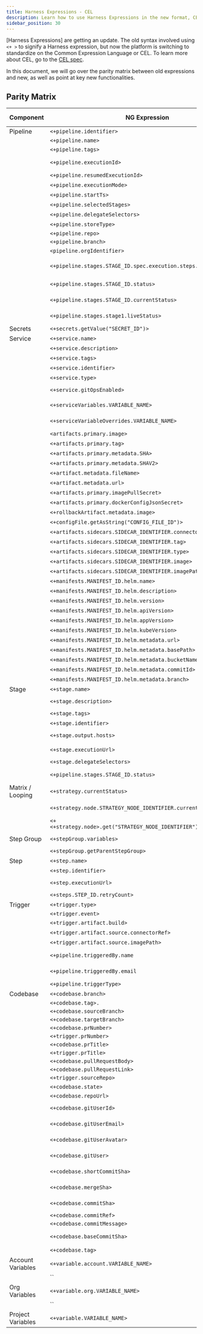 ```yaml
---
title: Harness Expressions - CEL
description: Learn how to use Harness Expressions in the new format, CEL.
sidebar_position: 30
---
```


[Harness Expressions] are getting an update. The old syntax involved using `<+ >` to signify a Harness expression, but now the platform is switching to standardize on the Common Expression Language or CEL. To learn more about CEL, go to the [CEL spec](https://github.com/google/cel-spec).

In this document, we will go over the parity matrix between old expressions and new, as well as point at key new functionalities. 

## Parity Matrix

| Component         | NG Expression                                                         | Github Actions Expression                  | Unified Pipeline Expression                                             |
| ----------------- | --------------------------------------------------------------------- | ------------------------------------------ | ----------------------------------------------------------------------- |
| Pipeline          | `<+pipeline.identifier>`                                            | `jobs.<job_id>`                              | `$ {{ [pipeline.i](http://pipeline.id/)d }} `                         |
|                   | `<+pipeline.name>`                                                  | `github.workflow`                            | `$ {{ [pipeline.nam](http://pipeline.name/)e }}`                      |
|                   | `<+pipeline.tags>`                                                  | NA                                         | `$ {{ pipeline.tags }}`                                                |
|                   | `<+pipeline.executionId>`                                           | `github.run_number` \| `github.run_id`         | `$ {{ pipeline.execution_id }}`                                       |
|                   | `<+pipeline.resumedExecutionId>`                                    | NA                                         | `$ {{ pipeline.resume_execution_id }}`                                 |
|                   | `<+pipeline.executionMode>`                                         | NA                                         | `$ {{ pipeline.execution_mode }}`                                      |
|                   | `<+pipeline.startTs>`                                               | NA                                         | `$ {{ pipeline.start_time }} `                                         |
|                   | `<+pipeline.selectedStages>`                                        | NA                                         | `$ {{ pipeline.selected_stages }}`                                     |
|                   | `<+pipeline.delegateSelectors>`                                     | NA                                         | `$ {{ pipeline.delegate_selectors }} `                                 |
|                   | `<+pipeline.storeType>`                                             | NA                                         | `$ {{ pipeline.store_type }} `                                         |
|                   | `<+pipeline.repo>`                                                  | `github.workflow_ref`                        | `$ {{ pipeline.repo }}`                                               |
|                   | `<+pipeline.branch>`                                                | `github.base_ref`                            | `$ {{ pipeline.branch }}`                                             |
|                   | `<pipeline.orgIdentifier>`                                          | NA                                         | `$ {{ pipeline.org_id }}`                                              |
|                   | `<+pipeline.stages.STAGE_ID.spec.execution.steps.STEP_ID.status>`   | `github.action_status` \| `job.status`         | `$ {{ pipeline.stages.stage_id.execution.step.status }}`              |
|                   | `<+pipeline.stages.STAGE_ID.status>`                                | `github.action_status` \| `job.status`         | ``                                                                    |
|                   | `<+pipeline.stages.STAGE_ID.currentStatus>`                         | `github.action_status` \| `job.status`         | ``                                                                    |
|                   | `<+pipeline.stages.stage1.liveStatus>`                              | `github.action_status` \| `job.status`         | ``                                                                    |
| Secrets           | `<+secrets.getValue("SECRET_ID")>`                                  | `secrets.<secret_name>`                      | `$ {{ secret.getValue(secret.id) }}`                                  |
| Service           | `<+service.name>`                                                   | NA                                         | `$ {{ service.name }}`                                                 |
|                   | `<+service.description>`                                            | NA                                         | `$ {{ service.description }}`                                          |
|                   | `<+service.tags>`                                                   | NA                                         | `$ {{ service.tags }}`                                                 |
|                   | `<+service.identifier>`                                             | NA                                         | `$ {{ service.id }}`                                                   |
|                   | `<+service.type>`                                                   | NA                                         | `$ {{ service.type }}`                                                 |
|                   | `<+service.gitOpsEnabled>`                                          | NA                                         | `Deprecate - This is for UI to help users configure a GitOps Service.` |
|                   | `<+serviceVariables.VARIABLE_NAME>`                                 | `${{ vars.USE_VARIABLES }}` \| `github.env`    | `$ {{ service.variables.<var_name> }}`                             |
|                   | `<+serviceVariableOverrides.VARIABLE_NAME>`                         | `${{ vars.USE_VARIABLES }}` \| `github.env`    | `$ {{ service.variables_override.<var_name> }}`                    |
|                   | `<artifacts.primary.image>`                                         | NA                                         | `$ {{ artifacts.image }}`                                              |
|                   | `<+artifacts.primary.tag>`                                          | NA                                         | `$ {{ artifacts.tag }}`                                                |
|                   | `<+artifacts.primary.metadata.SHA>`                                 | NA                                         | `$ {{ artifacts.SHA }}`                                                |
|                   | `<+artifacts.primary.metadata.SHAV2>`                               | NA                                         | `$ {{ artifacts.SHAV2 }}`                                              |
|                   | `<+artifact.metadata.fileName>`                                     | NA                                         | `$ {{ artifacts.filename }}`                                           |
|                   | `<+artifact.metadata.url>`                                          | NA                                         | `$ {{ artifacts.repo_url }}`                                           |
|                   | `<+artifacts.primary.imagePullSecret>`                              | NA                                         | `$ {{ artifacts.image_pull_secret }}`                                  |
|                   | `<+artifacts.primary.dockerConfigJsonSecret>`                       | NA                                         | `$ {{ artifacts.docker_config_json_secret }}`                          |
|                   | `<+rollbackArtifact.metadata.image>`                                | NA                                         | `$ {{ rollback.artifact.image }}`                                      |
|                   | `<+configFile.getAsString("CONFIG_FILE_ID")>`                       | NA                                         | `$ {{ config.fromString() }}`                                          |
|                   | `<+artifacts.sidecars.SIDECAR_IDENTIFIER.connectorRef>`             | NA                                         | `$ {{ sidecar.<sidecar_name>.connector_id}}`                           |
|                   | `<+artifacts.sidecars.SIDECAR_IDENTIFIER.tag>`                      | NA                                         | `$ {{ sidecar.<sidecar_name>.tag }}`                                   |
|                   | `<+artifacts.sidecars.SIDECAR_IDENTIFIER.type>`                     | NA                                         | `$ {{ sidecar.<sidecar_name>.type }}`                                  |
|                   | `<+artifacts.sidecars.SIDECAR_IDENTIFIER.image>`                    | NA                                         | `$ {{ sidecar.<sidecar_name>.image }}`                                 |
|                   | `<+artifacts.sidecars.SIDECAR_IDENTIFIER.imagePath>`                | NA                                         | `$ {{ sidecar.<sidecar_name>.image_path }}`                            |
|                   | `<+manifests.MANIFEST_ID.helm.name>`                                | NA                                         | `$ {{ manifest.name }}`                                                |
|                   | `<+manifests.MANIFEST_ID.helm.description>`                         | NA                                         | `$ {{ manifest.description }}`                                         |
|                   | `<+manifests.MANIFEST_ID.helm.version>`                             | NA                                         | `$ {{ manifest.version }}`                                             |
|                   | `<+manifests.MANIFEST_ID.helm.apiVersion>`                          | NA                                         | `$ {{ manifest.api_version }}`                                         |
|                   | `<+manifests.MANIFEST_ID.helm.appVersion>`                          | NA                                         | `$ {{ manifest.app_version }}`                                         |
|                   | `<+manifests.MANIFEST_ID.helm.kubeVersion>`                         | NA                                         | `$ {{ manifest.kube_version }}`                                        |
|                   | `<+manifests.MANIFEST_ID.helm.metadata.url>`                        | NA                                         | `$ {{ manifest.chart_url }}`                                           |
|                   | `<+manifests.MANIFEST_ID.helm.metadata.basePath>`                   | NA                                         | `$ {{ manifest.base_path }}`                                           |
|                   | `<+manifests.MANIFEST_ID.helm.metadata.bucketName>`                 | NA                                         | `$ {{ manifest.bucket_name }}`                                         |
|                   | `<+manifests.MANIFEST_ID.helm.metadata.commitId>`                   | NA                                         | `$ {{ manifest.commit_id }}`                                           |
|                   | `<+manifests.MANIFEST_ID.helm.metadata.branch>`                     | NA                                         | `$ {{ manifest.branch }}`                                              |
| Stage             | `<+stage.name>`                                                     | `jobs.<job_id>.name`                         | `$ {[{stage.nam](http://stage.name/)e}}`                              |
|                   | `<+stage.description>`                                              | `jobs.<job_id>.outputs.<output_id>`          | `$ {{ stage.description }}`                                           |
|                   | `<+stage.tags>`                                                     | NA                                         | `$ {{ stage.tags }}`                                                   |
|                   | `<+stage.identifier>`                                               | NA                                         | `$ {{ [stage.i](http://stage.id/)d }}`                                 |
|                   | `<+stage.output.hosts>`                                             | `jobs.<job_id>.outputs.<output_id>`          | ` $ {{ stage.output.hosts }}`                                         |
|                   | `<+stage.executionUrl>`                                             | `jobs.<job_id>.outputs.<output_id>`          | `$ {{ stage.execution_url }}`                                         |
|                   | `<+stage.delegateSelectors>`                                        | NA                                         | `$ {{ stage.delegate_selectors }}`                                     |
|                   | `<+pipeline.stages.STAGE_ID.status>`                                | `github.action_status` \| `job.status`         | ``                                                                    |
| Matrix / Looping  | `<+strategy.currentStatus>`                                         | `github.action_status` \| `job.status`         | ``                                                                    |
|                   | `<+strategy.node.STRATEGY_NODE_IDENTIFIER.currentStatus>`           | `github.action_status` \| `job.status`         | ``                                                                    |
|                   | `<+<+strategy.node>.get("STRATEGY_NODE_IDENTIFIER").currentStatus>` | `github.action_status` \| `job.status`         | ``                                                                    |
| Step Group        | `<+stepGroup.variables>`                                            | `${{ vars.USE_VARIABLES }}`                  | `$ {{ group.steps.variables.var_name }}`                              |
|                   | `<+stepGroup.getParentStepGroup>`                                   | NA                                         | `$ {{ group.steps.variables.var_name }}`                               |
| Step              | `<+step.name>`                                                      | `jobs.<job_id>.steps.name`                   | `$ {[{step.nam](http://step.name/)e }}`                               |
|                   | `<+step.identifier>`                                                | NA                                         | `$ {{ [step.i](http://step.id/)d }}`                                  |
|                   | `<+step.executionUrl>`                                              | `jobs.<job_id>.outputs.<output_id>`          | `$ {{ step.execution_url }}`                                          |
|                   | `<+steps.STEP_ID.retryCount>`                                       | `github.run_attempt`                         | ``                                                                    |
| Trigger           | `<+trigger.type>`                                                   | NA                                         | `$ {{ trigger.type }}`                                                 |
|                   | `<+trigger.event>`                                                  | `github.event`                               | `$ {{ trigger.event }}`                                               |
|                   | `<+trigger.artifact.build>`                                         | NA                                         | `$ {{ trigger.artifact.build }}`                                       |
|                   | `<+trigger.artifact.source.connectorRef>`                           | NA                                         | `$ {{ trigger.artifact.source.connector.id }}`                         |
|                   | `<+trigger.artifact.source.imagePath>`                              | NA                                         | `$ {{ trigger.artifact.source.image_path }}`                           |
|                   | `<+pipeline.triggeredBy.name`                                       | `github.triggering_actor` \| `github.actor_id` | `$ {{ pipeline.triggered_by.name }}`                                  |
|                   | `<+pipeline.triggeredBy.email`                                      | `github.triggering_actor` \| `github.actor_id` | `$ {{ pipeline.triggered_by.email }}`                                 |
|                   | `<+pipeline.triggerType>`                                           | NA                                         | ``                                                                     |
| Codebase          | `<+codebase.branch>`                                                | `github.base_ref`                            | `$ {{ codebase.branch }}`                                             |
|                   | `<+codebase.tag>.`                                                  | `github.ref_name`                            | `$ {{ codebase.tag }}`                                                |
|                   | `<+codebase.sourceBranch>`                                          | `github.head_ref`                            | `$ {{ codebase.source_branch }}`                                      |
|                   | `<+codebase.targetBranch>`                                          | `github.base_ref`                            | `$ {{ codebase.target_branch }}`                                      |
|                   | `<+codebase.prNumber>`                                              | `github.event`                               | `$ {{ codebase.pr_number }}`                                          |
|                   | `<+trigger.prNumber>`                                               | `github.event`                               | `$ {{ trigger.pr_number }}`                                           |
|                   | `<+codebase.prTitle>`                                               | `github.event`                               | `$ {{ codebase.pr_title }}`                                           |
|                   | `<+trigger.prTitle>`                                                | `github.event`                               | `$ {{ trigger.pr_title }}`                                            |
|                   | `<+codebase.pullRequestBody>`                                       | `github.event`                               | `$ {{ codebase.pull_request_body }}`                                  |
|                   | `<+codebase.pullRequestLink>`                                       | `github.event`                               | `$ {{ codebase.pull_request_link }}`                                  |
|                   | `<+trigger.sourceRepo>`                                             | `github.event`                               | `$ {{ trigger.source_repo }}`                                         |
|                   | `<+codebase.state>`                                                 | NA                                         | `$ {{ codebase.state }}`                                               |
|                   | `<+codebase.repoUrl>`                                               | `github.action_repository`                   | `$ {{ codebase.repo_url }}`                                           |
|                   | `<+codebase.gitUserId>`                                             | `github.triggering_actor` \| `github.actor_id` | `$ {{ codebase.git_user_id }}`                                        |
|                   | `<+codebase.gitUserEmail>`                                          | `github.triggering_actor` \| `github.actor_id` | `$ {{ codebase.git_user_email }}`                                     |
|                   | `<+codebase.gitUserAvatar>`                                         | `github.triggering_actor` \| `github.actor_id` | `$ {{ codebase.git_user_avatar }}`                                    |
|                   | `<+codebase.gitUser>`                                               | `github.triggering_actor` \| `github.actor_id` | `$ {{ codebase.git_user }}`                                           |
|                   | `<+codebase.shortCommitSha>`                                        | `github.sha` \| `github.workflow_sha`          | `$ {{ codebase.short_commit_sha }}`                                   |
|                   | `<+codebase.mergeSha>`                                              | `github.sha` \| `github.workflow_sha`          | `$ {{ codebase.merge_sha }}`                                          |
|                   | `<+codebase.commitSha>`                                             | `github.sha` \| `github.workflow_sha`          | `$ {{ codebase.commit_sha }}`                                         |
|                   | `<+codebase.commitRef>`                                             | `github.event`                               | `$ {{ codebase.commit_ref }}`                                         |
|                   | `<+codebase.commitMessage>`                                         | `github.event`                              | `$ {{ codebase.commit_message }}`                                     |
|                   | `<+codebase.baseCommitSha>`                                         | `github.sha` \| github.workflow_sha          | `$ {{ codebase.base_commit_sha }}`                                    |
|                   | `<+codebase.tag>`                                                   | NA                                         | `$ {{ codebase.tag }}`                                                 |
| Account Variables | `<+variable.account.VARIABLE_NAME>`                                 | `${{ vars.USE_VARIABLES }}`                  | `$ {{ variable.account.var_name }} `                                  |
|                   | ``                                                                  |                                            | ``                                                                     |
| Org Variables     | `<+variable.org.VARIABLE_NAME>`                                     | `${{ vars.USE_VARIABLES }}`                  | `$ {{ variable.org.var_name }} `                                      |
|                   | ``                                                                  |                                            | ``                                                                     |
| Project Variables | `<+variable.VARIABLE_NAME>`                                         | `${{ vars.USE_VARIABLES }}`                  | `$ {{ variable.var_name }} `                                          |